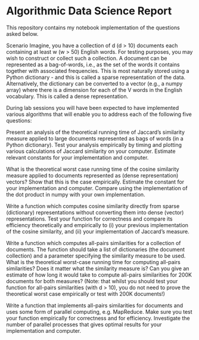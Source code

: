 # Algorithmic Data Science Report

This repository contains my notebook implementation of the questions asked below.

Scenario
Imagine, you have a collection of d (d > 10) documents each containing at least w (w > 50) English words. For testing purposes, you may wish to construct or collect such a collection. A document can be represented as a bag-of-words, i.e., as the set of the words it contains together with associated frequencies. This is most naturally stored using a Python dictionary - and this is called a sparse representation of the data. Alternatively, the dictionary can be converted to a  vector (e.g., a numpy array) where there is a dimension for each of the V words in the English vocabulary. This is called a dense representation.

During lab sessions you will have been expected to have implemented various algorithms that will enable you to address each of the following five questions:

Present an analysis of the theoretical running time of Jaccard’s similarity measure applied to large documents represented as bags of words (in a Python dictionary). Test your analysis empirically by timing and plotting various calculations of Jaccard similarity on your computer. Estimate relevant constants for your implementation and computer.

What is the theoretical worst case running time of the cosine similarity measure applied to documents represented as (dense representation) vectors? Show that this is the case empirically. Estimate the constant for your implementation and computer. Compare using the implementation of the dot product in numpy with your own implementation.

Write a function which computes cosine similarity directly from sparse (dictionary) representations without converting them into dense (vector) representations. Test your function for correctness and compare its efficiency theoretically and empirically to (i) your previous implementation of the cosine similarity, and (ii) your implementation of Jaccard’s measure.

Write a function which computes all-pairs similarities for a collection of documents. The function should take a list of dictionaries (the document collection) and a parameter specifying the similarity measure to be used. What is the theoretical worst-case running time for computing all-pairs similarities? Does it matter what the similarity measure is? Can you give an estimate of how long it would take to compute all-pairs similarities for 200K documents for both measures? (Note: that whilst you should test your function for all-pairs similarities (with d > 10), you do not need to prove the theoretical worst case empirically or test with 200K documents!)

Write a function that implements all-pairs similarities for documents and uses some form of parallel computing, e.g. MapReduce. Make sure you test your function empirically for correctness and for efficiency. Investigate the number of parallel processes that gives optimal results for your implementation and computer.
